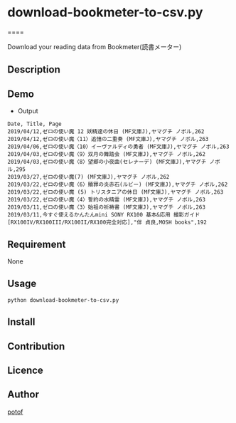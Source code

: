 # download-bookmeter-to-csv.py

====

Download your reading data from Bookmeter(読書メーター)

## Description


## Demo
- Output
```
Date, Title, Page
2019/04/12,ゼロの使い魔 12 妖精達の休日 (MF文庫J),ヤマグチ ノボル,262
2019/04/12,ゼロの使い魔〈11〉追憶の二重奏 (MF文庫J),ヤマグチ ノボル,263
2019/04/06,ゼロの使い魔〈10〉イーヴァルディの勇者 (MF文庫J),ヤマグチ ノボル,263
2019/04/03,ゼロの使い魔〈9〉双月の舞踏会 (MF文庫J),ヤマグチ ノボル,262
2019/04/03,ゼロの使い魔〈8〉望郷の小夜曲(セレナーデ) (MF文庫J),ヤマグチ ノボル,295
2019/03/27,ゼロの使い魔(7) (MF文庫J),ヤマグチ ノボル,262
2019/03/22,ゼロの使い魔〈6〉贖罪の炎赤石(ルビー) (MF文庫J),ヤマグチ ノボル,262
2019/03/22,ゼロの使い魔 (5) トリスタニアの休日 (MF文庫J),ヤマグチ ノボル,263
2019/03/22,ゼロの使い魔〈4〉誓約の水精霊 (MF文庫J),ヤマグチ ノボル,263
2019/03/11,ゼロの使い魔〈3〉始祖の祈祷書 (MF文庫J),ヤマグチ ノボル,263
2019/03/11,今すぐ使えるかんたんmini SONY RX100 基本&応用 撮影ガイド[RX100IV/RX100III/RX100II/RX100完全対応],"伴 貞良,MOSH books",192
```

## Requirement
None

## Usage
```
python download-bookmeter-to-csv.py
```

## Install

## Contribution

## Licence

## Author
[potof](https://github.com/potof)
